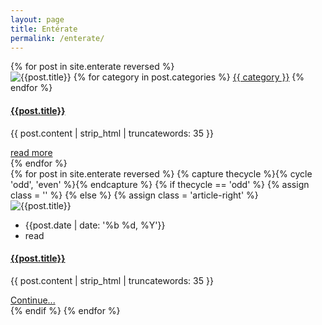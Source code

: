 ```yaml
---
layout: page
title: Entérate
permalink: /enterate/
---
```


<!-- blog post -->
<section class="section">
  <div class="container">
    <div class="row masonry-container">
			  {% for post in site.enterate reversed %}
      <div class="col-lg-4 col-sm-6 mb-5">
        <article class="text-center">
					<img class="img-fluid mb-4" src="{{post.image | relative_url}}" alt="{{post.title}}">
					{% for category in post.categories %}
          <a class="d-block mb-3 text-dark text-uppercase" href="{{ 'category/' | relative_url }}{{ category | slugify }}">{{ category }}</a>
     {% endfor %}
          <h4 class="title-border"><a class="text-dark" href="{{ post.url | prepend: site.baseurl }}">{{post.title}}</a></h4>
          <p>{{ post.content | strip_html | truncatewords: 35 }}</p>
          <a href="{{ post.url | prepend: site.baseurl }}" class="btn btn-transparent">read more</a>
        </article>
      </div>
			{% endfor %}
    </div>
  </div>
</section>
<!-- /blog post -->

<!-- blog post -->
<section class="section">
  <div class="container">
    <div class="row">
      {% for post in site.enterate reversed %}
      {% capture thecycle %}{% cycle 'odd', 'even' %}{% endcapture %}
      {% if thecycle == 'odd' %}
      {% assign class = '' %}
      {% else %}
      {% assign class = 'article-right' %}
      <div class="col-12 mb-100">
        <article data-file="{{ post.url | prepend: site.baseurl }}" data-target="article" class="article-full-width {{class}}">
          <div class="post-image">
            <img class="img-fluid" src="{{post.image | relative_url}}" alt="{{post.title}}">
          </div>
          <div class="post-content">
            <ul class="list-inline d-flex justify-content-between border-bottom post-meta pb-2 mb-4">
              <li class="list-inline-item"><i class="ti-calendar mr-2"></i>{{post.date | date: '%b %d, %Y'}}</li>
              <li class="list-inline-item"><i class="ti-alarm-clock mr-2"></i><span class="eta"></span> read</li>
            </ul>
            <h4 class="mb-4"><a href="{{ post.url | prepend: site.baseurl }}" class="text-dark">{{post.title}}</a></h4>
            <p class="mb-0 post-summary">{{ post.content | strip_html | truncatewords: 35 }}</p>
            <a class="btn btn-transparent mb-4" href="{{ post.url | prepend: site.baseurl }}">Continue...</a>
          </div>
        </article>
      </div>
      {% endif %}
      {% endfor %}
    </div>
  </div>
</section>
<!-- /blog post -->